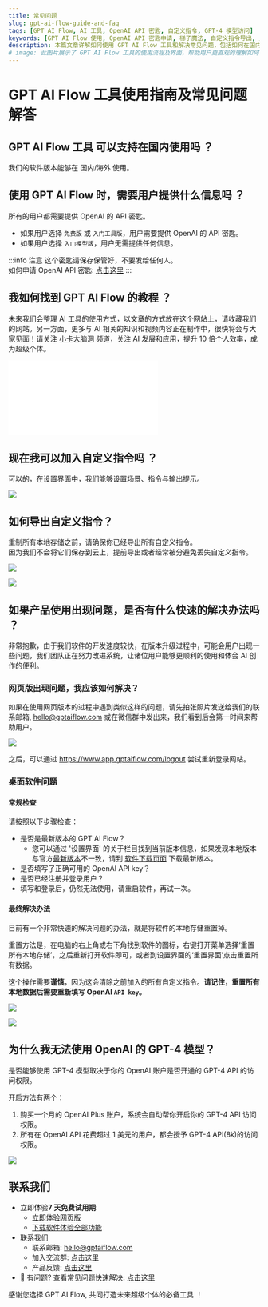 ```yaml
---
title: 常见问题
slug: gpt-ai-flow-guide-and-faq
tags: [GPT AI Flow, AI 工具, OpenAI API 密匙, 自定义指令, GPT-4 模型访问]
keywords: [GPT AI Flow 使用, OpenAI API 密匙申请, 梯子魔法, 自定义指令导出, 用户问题解答]
description: 本篇文章详解如何使用 GPT AI Flow 工具和解决常见问题，包括如何在国内使用，如何申请 OpenAI API 密匙，如何加入和导出自定义指令，以及如何获取 GPT-4 模型访问权限。
# image: 此图片展示了 GPT AI Flow 工具的使用流程及界面，帮助用户更直观的理解如何使用这款AI工具，以及解决在使用过程中可能遇到的问题。
---
```


# GPT AI Flow 工具使用指南及常见问题解答

## GPT AI Flow 工具 可以支持在国内使用吗 ？

我们的软件版本能够在 国内/海外 使用。

## 使用 GPT AI Flow 时，需要用户提供什么信息吗 ？

所有的用户都需要提供 OpenAI 的 API 密匙。

- 如果用户选择 `免费版` 或 `入门工具版`，用户需要提供 OpenAI 的 API 密匙。
- 如果用户选择 `入门模型版`，用户无需提供任何信息。

:::info 注意
这个密匙请保存保管好，不要发给任何人。  
如何申请 OpenAI API 密匙: [点击这里](/blog/how-to-register-for-OpenAI-account-and-get-OpenAI-api-key)
:::

## 我如何找到 GPT AI Flow 的教程 ？

未来我们会整理 AI 工具的使用方式，以文章的方式放在这个网站上，请收藏我们的网站。另一方面，更多与 AI 相关的知识和视频内容正在制作中，很快将会与大家见面！请关注 [小卡大脑洞](https://space.bilibili.com/137975681) 频道，关注 AI 发展和应用，提升 10 倍个人效率，成为超级个体。

<iframe src="//player.bilibili.com/player.html?aid=490716983&bvid=BV1sN411i7Uh&cid=1259490531&p=1" scrolling="no" border="0" frameBorder="no" framespacing="0" allowFullScreen="true"> </iframe>

## 现在我可以加入自定义指令吗 ？

可以的，在设置界面中，我们能够设置场景、指令与输出提示。

![](./img/6-faq/2023-08-07-img-1-settings-aiflow-commands.png)

## 如何导出自定义指令？

重制所有本地存储之前，请确保你已经导出所有自定义指令。  
因为我们不会将它们保存到云上，提前导出或者经常被分避免丢失自定义指令。

![](./img/6-faq/2023-08-07-img-2-settings-aiflow-commands-importAndExport-button.png)

![](./img/6-faq/2023-08-07-img-3-settings-aiflow-commands-Export-button.png)

## 如果产品使用出现问题，是否有什么快速的解决办法吗 ？

非常抱歉，由于我们软件的开发速度较快，在版本升级过程中，可能会用户出现一些问题，我们团队正在努力改进系统，让诸位用户能够更顺利的使用和体会 AI 创作的便利。

### 网页版出现问题，我应该如何解决？

如果在使用网页版本的过程中遇到类似这样的问题，请先拍张照片发送给我们的联系邮箱, hello@gptaiflow.com 或在微信群中发出来，我们看到后会第一时间来帮助用户。

![](./img/6-faq/2023-10-02-img-1-56ab89a08779e0a0d25f812e8059b1ce.JPG)

之后，可以通过 https://www.app.gptaiflow.com/logout 尝试重新登录网站。

### 桌面软件问题

#### 常规检查

请按照以下步骤检查：

- 是否是最新版本的 GPT AI Flow？
  - 您可以通过 '设置界面' 的关于栏目找到当前版本信息，如果发现本地版本与官方[最新版本](../8-product-release/index.md)不一致，请到 [软件下载页面](/download) 下载最新版本。
- 是否填写了正确可用的 OpenAI API key？
- 是否已经注册并登录用户？
- 填写和登录后，仍然无法使用，请重启软件，再试一次。

#### 最终解决办法

目前有一个非常快速的解决问题的办法，就是将软件的本地存储重置掉。

重置方法是，在电脑的右上角或右下角找到软件的图标，右键打开菜单选择‘重置所有本地存储’，之后重新打开软件即可，或者到设置界面的‘重置界面’点击重置所有数据。

这个操作需要**谨慎**，因为这会清除之前加入的所有自定义指令。**请记住，重置所有本地数据后需要重新填写 OpenAI `API key`。**

![](./img/6-faq/2023-08-07-img-4-settings-reset-all-aiflow-commands.png)

![](./img/6-faq/2023-08-07-img-5-settings-reset-all-aiflow-commands-2.png)

## 为什么我无法使用 OpenAI 的 GPT-4 模型？

是否能够使用 GPT-4 模型取决于你的 OpenAI 账户是否开通的 GPT-4 API 的访问权限。

开启方法有两个：

1. 购买一个月的 OpenAI Plus 账户，系统会自动帮你开启你的 GPT-4 API 访问权限。
2. 所有在 OpenAI API 花费超过 1 美元的用户，都会授予 GPT-4 API(8k)的访问权限。

![](./img/6-faq/2023-08-13-img6-access-about-openai-gpt-4.png)

## 联系我们

- 立即体验**7 天免费试用期**:
  - [立即体验网页版](https://www.app.gptaiflow.com/login)
  - [下载软件体验全部功能](/download)
- 联系我们
  - 联系邮箱: hello@gptaiflow.com
  - 加入交流群: [点击这里](/communication-group)
  - 产品反馈: [点击这里](https://wj.qq.com/s2/13154598/1770/)
- 💬 有问题? 查看常见问题快速解决: [点击这里](/docs/proudct/gpt-ai-flow-guide-and-faq)

感谢您选择 GPT AI Flow, 共同打造未来超级个体的必备工具 ！
